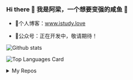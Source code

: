 ### Hi there 👋 我是阿梁，一个想要变强的咸鱼 🌱
- 🍓个人博客：www.istudy.love

- 🍓公众号：正在开发中，敬请期待！

![Github stats](https://github-readme-stats.vercel.app/api?username=wzlstudy&theme=highcontrast&show_icons=true&count_private=true)

![Top Languages Card](https://github-readme-stats.vercel.app/api/top-langs/?username=wzlstudy&layout=compact)

<details>
<summary>My Repos</summary>
  
  [![Repo name](https://github-readme-stats.vercel.app/api/pin/?username=wzlstudy&repo=Java&show_owner=true)](https://github.com/wzlstudy/Java)
</details>



<!--
**wzlstudy/wzlstudy** is a ✨ _special_ ✨ repository because its `README.md` (this file) appears on your GitHub profile.

Here are some ideas to get you started:

- 🔭 I’m currently working on ...
- 🌱 I’m currently learning ...
- 👯 I’m looking to collaborate on ...
- 🤔 I’m looking for help with ...
- 💬 Ask me about ...
- 📫 How to reach me: ...
- 😄 Pronouns: ...
- ⚡ Fun fact: ...
-->
